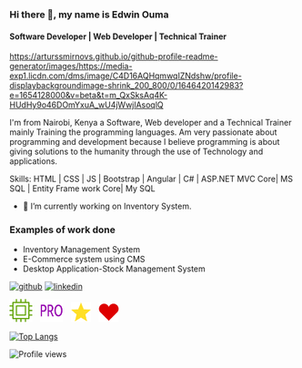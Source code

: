 ### Hi there 👋, my name is Edwin Ouma
#### Software Developer | Web Developer | Technical Trainer

https://arturssmirnovs.github.io/github-profile-readme-generator/images/https://media-exp1.licdn.com/dms/image/C4D16AQHqmwqIZNdshw/profile-displaybackgroundimage-shrink_200_800/0/1646420142983?e=1654128000&v=beta&t=m_QxSksAq4K-HUdHy9o46DOmYxuA_wU4jWwjlAsoqlQ

I'm from Nairobi, Kenya a Software, Web developer and a Technical Trainer mainly Training the programming languages. Am very passionate about programming and development because I believe programming is about giving solutions to the humanity through the use of Technology and applications.

Skills: HTML | CSS | JS | Bootstrap | Angular | C# | ASP.NET MVC Core| MS SQL | Entity Frame work Core| My SQL

- 🔭 I’m currently working on Inventory System. 

### Examples of work done
- Inventory Management System
- E-Commerce system using CMS
- Desktop Application-Stock Management System

[<img src='https://cdn.jsdelivr.net/npm/simple-icons@3.0.1/icons/github.svg' alt='github' height='30'>](https://github.com/Edouma)  [<img src='https://cdn.jsdelivr.net/npm/simple-icons@3.0.1/icons/linkedin.svg' alt='linkedin' height='30'>](https://www.linkedin.com/in/edwin-ouma-21825248//)  

<a href='https://docs.github.com/en/developers'><img src='https://raw.githubusercontent.com/acervenky/animated-github-badges/master/assets/devbadge.gif' width='40' height='40'></a> <a href='https://github.com/pricing'><img src='https://raw.githubusercontent.com/acervenky/animated-github-badges/master/assets/pro.gif' width='40' height='40'></a> <a href='https://stars.github.com/'><img src='https://raw.githubusercontent.com/acervenky/animated-github-badges/master/assets/starbadge.gif' width='35' height='35'></a> <a href='https://docs.github.com/en/github/supporting-the-open-source-community-with-github-sponsors'><img src='https://raw.githubusercontent.com/acervenky/animated-github-badges/master/assets/sponsorbadge.gif' width='35' height='35'></a> 

[![Top Langs](https://github-readme-stats.vercel.app/api/top-langs/?username=Edouma)](https://github.com/anuraghazra/github-readme-stats)

![Profile views](https://gpvc.arturio.dev/Edouma)  
